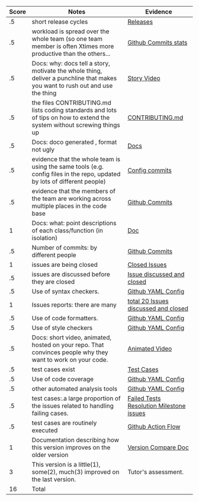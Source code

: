 |Score|Notes| Evidence|
|-|-----|---------|
|.5| short release cycles|[Releases](https://github.com/aditya4196/WolfTrack2.0/releases)|
|.5| workload is spread over the whole team (so one team member is often Xtimes more productive than the others...|[Github Commits stats](https://github.com/aditya4196/WolfTrack2.0/graphs/contributors)|
|.5|Docs: why: docs tell a story, motivate the whole thing, deliver a punchline that makes you want to rush out and use the thing |[Story Video]()|
|.5|the files CONTRIBUTING.md lists coding standards and lots of tips on how to extend the system without screwing things up  |[CONTRIBUTING.md](https://github.com/aditya4196/WolfTrack2.0/blob/Group10StableBranch/CONTRIBUTING.md)|
|.5|Docs: doco generated , format not ugly  |[Docs](https://github.com/aditya4196/WolfTrack2.0/tree/Group10StableBranch/docs/WolfTrackv2_Group10Docs)|
|.5|evidence that the whole team is using the same tools (e.g. config files in the repo, updated by lots of different people) |[Config commits](https://github.com/aditya4196/WolfTrack2.0/commits/Group10StableBranch/requirements.txt)|
|.5|evidence that the members of the team are working across multiple places in the code base |[Github Commits](https://github.com/aditya4196/WolfTrack2.0/commits/Group10StableBranch)|
|1|Docs: what: point descriptions of each class/function (in isolation)  |[Doc](https://github.com/aditya4196/WolfTrack2.0/blob/Group10StableBranch/docs/WolfTrackv2_Group10Docs/WolfTrack%202%20_Class:Funtion_Documentation.pdf) |
|.5|Number of commits: by different people  |[Github Commits](https://github.com/aditya4196/WolfTrack2.0/commits/Group10StableBranch)|
|1|issues are being closed | [Closed Issues](https://github.com/aditya4196/WolfTrack2.0/issues?q=is%3Aissue+is%3Aclosed)|
|.5|issues are discussed before they are closed |[Issue discussed and closed](https://github.com/aditya4196/WolfTrack2.0/issues/18)|
|.5|Use of syntax checkers. | [Github YAML Config](https://github.com/aditya4196/WolfTrack2.0/blob/Group10StableBranch/.github/workflows/main.yml)|
|1|Issues reports: there are many  |[total 20 Issues discussed and closed](https://github.com/aditya4196/WolfTrack2.0/issues?q=is%3Aissue+is%3Aclosed)|
|.5|Use of code formatters. |[Github YAML Config](https://github.com/aditya4196/WolfTrack2.0/blob/Group10StableBranch/.github/workflows/main.yml)|
|.5|Use of style checkers | [Github YAML Config](https://github.com/aditya4196/WolfTrack2.0/blob/Group10StableBranch/.github/workflows/main.yml)|
|.5|Docs: short video, animated, hosted on your repo. That convinces people why they want to work on your code. |[Animated Video]() |
|.5|test cases exist  | [Test Cases](https://github.com/aditya4196/WolfTrack2.0/tree/Group10StableBranch/UnitTesting)|
|.5|Use of code coverage  |[Github YAML Config](https://github.com/aditya4196/WolfTrack2.0/blob/Group10StableBranch/.github/workflows/main.yml)|
|.5|other automated analysis tools  | [Github YAML Config](https://github.com/aditya4196/WolfTrack2.0/blob/Group10StableBranch/.github/workflows/main.yml)|
|.5|test cases:.a large proportion of the issues related to handling failing cases. |[Failed Tests Resolution Milestone issues](https://github.com/aditya4196/WolfTrack2.0/issues?q=is%3Aissue+is%3Aclosed+milestone%3A%22Failed+Test+Cases+Resolution%22)|
|.5|test cases are routinely executed |[Github Action Flow](https://github.com/aditya4196/WolfTrack2.0/runs/4112812732?check_suite_focus=true)|
|1|Documentation describing how this version improves on the older version|[Version Compare Doc](https://github.com/aditya4196/WolfTrack2.0/blob/Group10StableBranch/docs/WolfTrackv2_Group10Docs/V2_improvements_than_V1.pdf)| 
|3|This version is a little(1), some(2), much(3) improved on the last version.|Tutor's assessment.| 
|16| Total|
